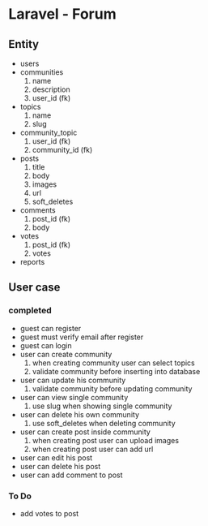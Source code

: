 # Laravel - Forum

## Entity

* users
* communities
  1. name
  2. description
  3. user_id (fk)
* topics
  1. name
  2. slug
* community_topic
  1. user_id (fk)
  2. community_id (fk)
* posts
  1. title
  2. body
  3. images
  4. url
  5. soft_deletes
* comments
  1. post_id (fk)
  2. body
* votes
  1. post_id (fk)
  2. votes
* reports

## User case
### completed

* guest can register
* guest must verify email after register
* guest can login
* user can create community
  1. when creating community user can select topics
  2. validate community before inserting into database
* user can update his community
  1. validate community before updating community
* user can view single community
  1. use slug when showing single community
* user can delete his own community
  1. use soft_deletes when deleting community
* user can create post inside community
  1. when creating post user can upload images
  2. when creating post user can add url
* user can edit his post
* user can delete his post
* user can add comment to post

### To Do
* add votes to post



